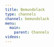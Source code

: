 ```yaml
---
title: Bemundolack
type: channels
channel: bemundolack
menu:
  main:
    parent: Channels
videos:
---
```

